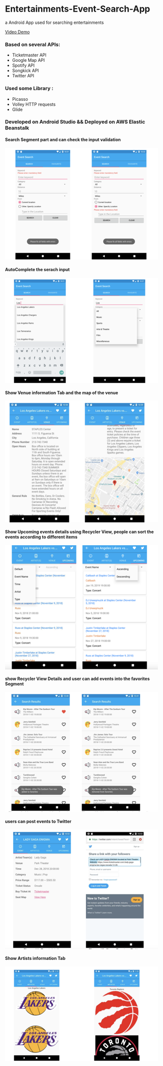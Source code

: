# Entertainments-Event-Search-App

a Android App used for searching entertainments

[Video Demo](https://youtu.be/43F4Lu1xRls)

### Based on several APIs: 
* Ticketmaster API
* Google Map API
* Spotify API
* Songkick API
* Twitter API

### Used some Library :
* Picasso
* Volley HTTP requests
* Glide

### Developed on Android Studio && Deployed on AWS Elastic Beanstalk 

#### Search Segment part and can check the input validation
![alt text](/screenShots/valid.png)

#### AutoComplete the serach input
![alt text](/screenShots/auto.png)

#### Show Venue information Tab and the map of the venue
![alt text](/screenShots/VenueINfo.png)

#### Show Upcoming events details using Recycler View, people can sort the events according to different items
![alt text](/screenShots/Upcoming.png)

#### show Recycler View Details and user can add events into the favorites Segment
![alt text](/screenShots/addFav.png)

#### users can post events to Twitter
![alt text](/screenShots/PostTwitter.png)

#### Show Artists information Tab
![alt text](/screenShots/art.png)
